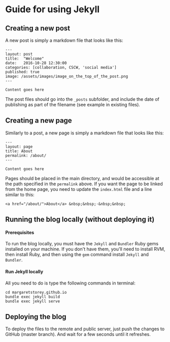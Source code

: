 # Guide for using Jekyll

## Creating a new post

A new post is simply a markdown file that looks like this:
```
---
layout: post
title:  "Welcome"
date:   2016-10-28 12:30:00
categories: [collaboration, CSCW, 'social media']
published: true
image: /assets/images/image_on_the_top_of_the_post.png
---

Content goes here
```

The post files should go into the `_posts` subfolder, and include the date of publishing as part of the filename (see example in existing files). 


## Creating a new page

Similarly to a post, a new page is simply a markdown file that looks like this:
```
---
layout: page
title: About
permalink: /about/
---

Content goes here
```

Pages should be placed in the main directory, and would be accessible at the path specified in the `permalink` above. If you want the page to be linked from the home page, you need to update the `index.html` file and a line similar to this:
```
<a href="/about/">About</a> &nbsp;&nbsp;·&nbsp;&nbsp;
```

## Running the blog locally (without deploying it)

#### Prerequisites
To run the blog locally, you must have the `Jekyll` and `Bundler` Ruby gems installed on your machine. If you don't have them, you'll need to install RVM, then install Ruby, and then using the `gem` command install `Jekyll` and `Bundler`.

#### Run Jekyll locally

All you need to do is type the following commands in terminal:
```
cd margaretstorey.github.io
bundle exec jekyll build
bundle exec jekyll serve
```

## Deploying the blog
To deploy the files to the remote and public server, just push the changes to GitHub (master branch). And wait for a few seconds until it refreshes.